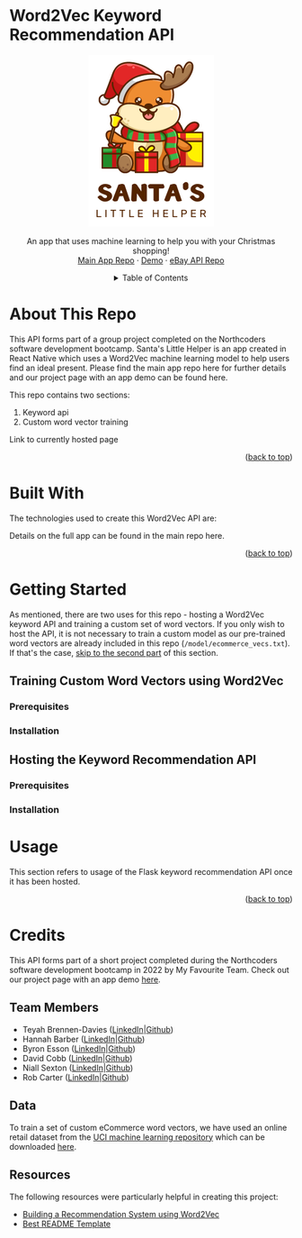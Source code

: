 # Word2Vec Keyword Recommendation API

<div align="center">
  <a href="https://northcoders.com/projects/nov-2022/santas-little-helper">
    <img src="images/logo.png" alt="Santa's Little Helper Logo">
  </a>

  <p align="center">
    An app that uses machine learning to help you with your Christmas shopping!
    <br>
    <a href="https://github.com/robcarter123/react-final-project">Main App Repo</a>
    ·
    <a href="https://northcoders.com/projects/nov-2022/santas-little-helper">Demo</a>
    ·
    <a href="https://github.com/2202Hannah/final-project-be-ebay">eBay API Repo</a>
  </p>

  <details>
  <summary>Table of Contents</summary>
  <ul style="list-style: none; padding: 0;">
    <li><a href="#about-this-repo">About This Repo</a></li>
    <li><a href="#built-with">Built With</a></li>
    <li>
      <a href="#getting-started">Getting Started</a>
      <!-- <ul style="list-style: none; padding: 0;">
        <li><a href="#prerequisites">Prerequisites</a></li>
        <li><a href="#installation">Installation</a></li>
      </ul> -->
    </li>
    <li><a href="#credits">Credits</a></li>
    <li><a href="#licence">Licence</a></li>
  </ul>
</details>
</div>

# About This Repo

This API forms part of a group project completed on the Northcoders software development bootcamp. Santa's Little Helper is an app created in React Native which uses a Word2Vec machine learning model to help users find an ideal present. Please find the main app repo here for further details and our project page with an app demo can be found here.

This repo contains two sections:

1. Keyword api
2. Custom word vector training

Link to currently hosted page

<p align="right">(<a href="#word2vec-keyword-api">back to top</a>)</p>

# Built With

The technologies used to create this Word2Vec API are:

Details on the full app can be found in the main repo here.

<p align="right">(<a href="#word2vec-keyword-api">back to top</a>)</p>

# Getting Started

As mentioned, there are two uses for this repo - hosting a Word2Vec keyword API and training a custom set of word vectors. If you only wish to host the API, it is not necessary to train a custom model as our pre-trained word vectors are already included in this repo (`/model/ecommerce_vecs.txt`). If that's the case, <a href="#2.-hosting-a-keyword-recommendation-api">skip to the second part</a> of this section.

## Training Custom Word Vectors using Word2Vec

### Prerequisites

### Installation

## Hosting the Keyword Recommendation API

### Prerequisites

### Installation

# Usage

This section refers to usage of the Flask keyword recommendation API once it has been hosted.

<p align="right">(<a href="#word2vec-keyword-api">back to top</a>)</p>

# Credits

This API forms part of a short project completed during the Northcoders software development bootcamp in 2022 by My Favourite Team. Check out our project page with an app demo [here](https://northcoders.com/projects/nov-2022/santas-little-helper).

## Team Members

- Teyah Brennen-Davies ([LinkedIn](https://www.linkedin.com/in/teyah-brennen-davies/)|[Github](https://github.com/teyahbd))
- Hannah Barber ([LinkedIn](https://www.linkedin.com/in/hannah-barber-036a7a97/)|[Github](https://github.com/2202Hannah))
- Byron Esson ([LinkedIn](https://www.linkedin.com/in/byron-esson-4181121a7/)|[Github](https://github.com/byronEsson))
- David Cobb ([LinkedIn](https://www.linkedin.com/in/david-cobb-925600253/)|[Github](https://github.com/DavidCobb606))
- Niall Sexton ([LinkedIn](https://www.linkedin.com/in/niall-sexton-64a9821b3)|[Github](https://github.com/NiallSexton))
- Rob Carter ([LinkedIn](https://www.linkedin.com/in/rob-carter-906145a8/)|[Github](https://github.com/robcarter123))

## Data

To train a set of custom eCommerce word vectors, we have used an online retail dataset from the [UCI machine learning repository](https://archive.ics.uci.edu/ml/index.php) which can be downloaded [here](https://archive.ics.uci.edu/ml/machine-learning-databases/00352/).

## Resources

The following resources were particularly helpful in creating this project:

- [Building a Recommendation System using Word2Vec](https://www.analyticsvidhya.com/blog/2019/07/how-to-build-recommendation-system-word2vec-python/)
- [Best README Template](https://github.com/othneildrew/Best-README-Template)
